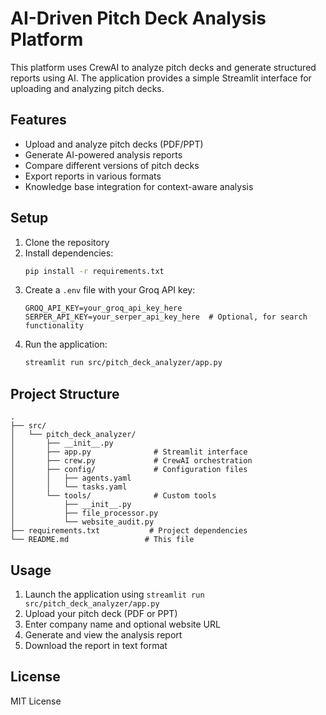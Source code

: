 # AI-Driven Pitch Deck Analysis Platform

This platform uses CrewAI to analyze pitch decks and generate structured reports using AI. The application provides a simple Streamlit interface for uploading and analyzing pitch decks.

## Features

- Upload and analyze pitch decks (PDF/PPT)
- Generate AI-powered analysis reports
- Compare different versions of pitch decks
- Export reports in various formats
- Knowledge base integration for context-aware analysis

## Setup

1. Clone the repository
2. Install dependencies:
   ```bash
   pip install -r requirements.txt
   ```
3. Create a `.env` file with your Groq API key:
   ```
   GROQ_API_KEY=your_groq_api_key_here
   SERPER_API_KEY=your_serper_api_key_here  # Optional, for search functionality
   ```
4. Run the application:
   ```bash
   streamlit run src/pitch_deck_analyzer/app.py
   ```

## Project Structure

```
.
├── src/
│   └── pitch_deck_analyzer/
│       ├── __init__.py
│       ├── app.py              # Streamlit interface
│       ├── crew.py             # CrewAI orchestration
│       ├── config/             # Configuration files
│       │   ├── agents.yaml
│       │   └── tasks.yaml
│       └── tools/              # Custom tools
│           ├── __init__.py
│           ├── file_processor.py
│           └── website_audit.py
├── requirements.txt           # Project dependencies
└── README.md                 # This file
```

## Usage

1. Launch the application using `streamlit run src/pitch_deck_analyzer/app.py`
2. Upload your pitch deck (PDF or PPT)
3. Enter company name and optional website URL
4. Generate and view the analysis report
5. Download the report in text format

## License

MIT License 